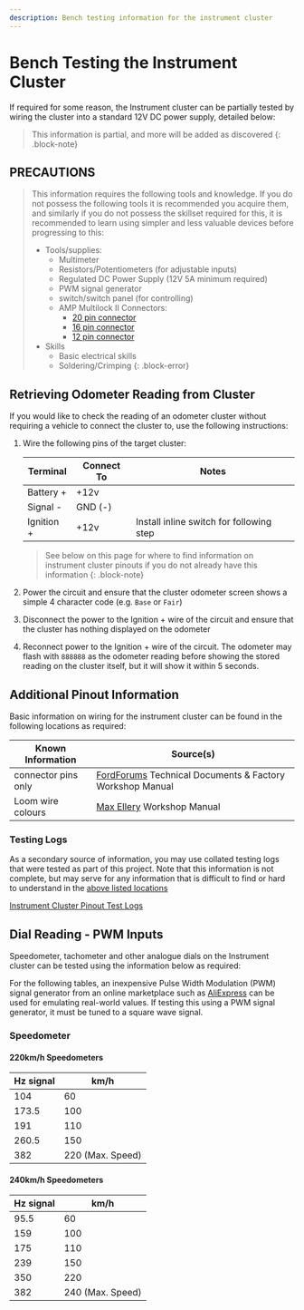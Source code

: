 ```yaml
---
description: Bench testing information for the instrument cluster
---
```


# Bench Testing the Instrument Cluster

If required for some reason, the Instrument cluster can be partially tested by wiring the cluster into a standard 12V DC power supply, detailed below:

> This information is partial, and more will be added as discovered
{: .block-note}

## PRECAUTIONS

> This information requires the following tools and knowledge. If you do not possess the following tools it is recommended you acquire them, and similarly if you do not possess the skillset required for this, it is recommended to learn using simpler and less valuable devices before progressing to this:
> - Tools/supplies:
>   - Multimeter
>   - Resistors/Potentiometers (for adjustable inputs)
>   - Regulated DC Power Supply (12V 5A minimum required)
>   - PWM signal generator
>   - switch/switch panel (for controlling)
>   - AMP Multilock II Connectors:
>       - [20 pin connector](../InstrumentCluster.md#20-way-plug---plug-behind-rpm-gauge-side-of-cluster)
>       - [16 pin connector](../InstrumentCluster.md#16-way-plug---bottom-plug-behind-fuel-gauge-side-of-cluster)
>       - [12 pin connector](../InstrumentCluster.md#12-way-plug---top-plug-behind-fuel-gauge-side-of-cluster)
> - Skills
>   - Basic electrical skills
>   - Soldering/Crimping
{: .block-error}

## Retrieving Odometer Reading from Cluster

If you would like to check the reading of an odometer cluster without requiring a vehicle to connect the cluster to, use the following instructions:

1. Wire the following pins of the target cluster:

    | Terminal | Connect To | Notes |
    | --- | --- | --- |
    | Battery + | +12v | |
    | Signal - | GND (-) | |
    | Ignition + | +12v | Install inline switch for following step |

    > See below on this page for where to find information on instrument cluster pinouts if you do not already have this information
    {: .block-note}

1. Power the circuit and ensure that the cluster odometer screen shows a simple 4 character code (e.g. `Base` or `Fair`)
1. Disconnect the power to the Ignition + wire of the circuit and ensure that the cluster has nothing displayed on the odometer
1. Reconnect power to the Ignition + wire of the circuit. The odometer may flash with `888888` as the odometer reading before showing the stored reading on the cluster itself, but it will show it within 5 seconds.

## Additional Pinout Information

Basic information on wiring for the instrument cluster can be found in the following locations as required:

| Known Information | Source(s) |
| --- | --- |
| connector pins only | [FordForums](../../../Credits.md#sources) Technical Documents & Factory Workshop Manual |
| Loom wire colours | [Max Ellery](../../../Credits.md#sources) Workshop Manual |

### Testing Logs

As a secondary source of information, you may use collated testing logs that were tested as part of this project. Note that this information is not complete, but may serve for any information that is difficult to find or hard to understand in the [above listed locations](#additional-pinout-information)

[Instrument Cluster Pinout Test Logs](./PinoutTestLog.md)

## Dial Reading - PWM Inputs

Speedometer, tachometer and other analogue dials on the Instrument cluster can be tested using the information below as required:

For the following tables, an inexpensive Pulse Width Modulation (PWM) signal generator from an online marketplace such as [AliExpress](../../Credits.md#sources) can be used for emulating real-world values. If testing this using a PWM signal generator, it must be tuned to a square wave signal.

### Speedometer

#### 220km/h Speedometers

| Hz signal | km/h |
| --- | --- |
| 104 | 60 |
| 173.5 | 100 |
| 191 | 110 |
| 260.5 | 150 |
| 382 | 220 (Max. Speed) |

#### 240km/h Speedometers

| Hz signal | km/h |
| --- | --- |
| 95.5 | 60 |
| 159 | 100 |
| 175 | 110 |
| 239 | 150 |
| 350 | 220 |
| 382 | 240 (Max. Speed) |

<!-- TODO confirm cop cluster is the same -->
<!-- TODO this seems to have something else going on, it won't register with just square wave -->
<!-- ### Tachometer (RPM)

#### I6 Engine

| Hz | RPM (Approx.) |
| --- | --- |
| 50 | 1000 |
| 150 | 3000 |
| 250 | 5000 |
| 275 | 5500 (rev. limiter) |
| 350 | 7000 (Max. reading) |

#### V8 Engine

| Hz | RPM (Approx.) |
| --- | --- |
| 67 | 1000 |
| 200 | 3000 |
| 333 | 5000 |
| 367 | 5500 (rev. limiter) |
| 467 | 7000 (Max. reading) | -->